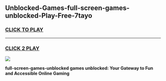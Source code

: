 
## Unblocked-Games-full-screen-games-unblocked-Play-Free-7tayo
<h3>
<a href="https://premium76.site?title=full-screen-games-unblocked&ref=18A1">CLICK TO PLAY</a></h3>
<hr>

<h3>
<a href="https://premium76.site?title=full-screen-games-unblocked&ref=18A1">CLICK 2 PLAY</a>
  
</h3>

<a href="https://premium76.site?title=full-screen-games-unblocked&ref=18A1"><img src="https://clearcache.store/games.png"></a>


**full-screen-games-unblocked games unblocked: Your Gateway to Fun and Accessible Online Gaming**
